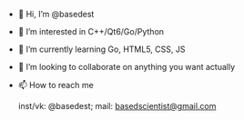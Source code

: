 - 👋 Hi, I’m @basedest
- 👀 I’m interested in C++/Qt6/Go/Python
- 🌱 I’m currently learning Go, HTML5, CSS, JS
- 💞️ I’m looking to collaborate on anything you want actually
- 📫 How to reach me 

  inst/vk: @basedest; mail: basedscientist@gmail.com 

<!---
idk im based af follow me
--->
